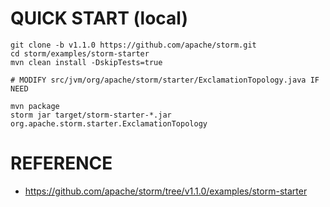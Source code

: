 # QUICK START (local)

```
git clone -b v1.1.0 https://github.com/apache/storm.git
cd storm/examples/storm-starter
mvn clean install -DskipTests=true

# MODIFY src/jvm/org/apache/storm/starter/ExclamationTopology.java IF NEED

mvn package
storm jar target/storm-starter-*.jar org.apache.storm.starter.ExclamationTopology
```

# REFERENCE

* https://github.com/apache/storm/tree/v1.1.0/examples/storm-starter
